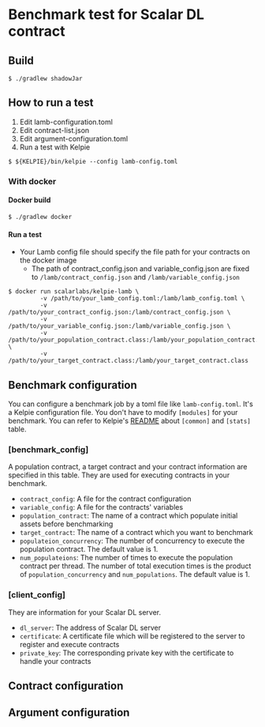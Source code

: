 # Benchmark test for Scalar DL contract

## Build

```console
$ ./gradlew shadowJar
```

## How to run a test
1. Edit lamb-configuration.toml
2. Edit contract-list.json
3. Edit argument-configuration.toml
4. Run a test with Kelpie

```console
$ ${KELPIE}/bin/kelpie --config lamb-config.toml
```

### With docker
#### Docker build
```console
$ ./gradlew docker
```

#### Run a test
- Your Lamb config file should specify the file path for your contracts on the docker image
  - The path of contract_config.json and variable_config.json are fixed to `/lamb/contract_config.json` and `/lamb/variable_config.json`
```console
$ docker run scalarlabs/kelpie-lamb \
         -v /path/to/your_lamb_config.toml:/lamb/lamb_config.toml \
         -v /path/to/your_contract_config.json:/lamb/contract_config.json \
         -v /path/to/your_variable_config.json:/lamb/variable_config.json \
         -v /path/to/your_population_contract.class:/lamb/your_population_contract.class \
         -v /path/to/your_target_contract.class:/lamb/your_target_contract.class
```

## Benchmark configuration
You can configure a benchmark job by a toml file like `lamb-config.toml`.
It's a Kelpie configuration file. You don't have to modify `[modules]` for your benchmark. You can refer to Kelpie's [README](https://github.com/scalar-labs/kelpie) about `[common]` and `[stats]` table.

### [benchmark_config]
A population contract, a target contract and your contract information are specified in this table. They are used for executing contracts in your benchmark.
- `contract_config`: A file for the contract configuration
- `variable_config`: A file for the contracts' variables
- `population_contract`: The name of a contract which populate initial assets before benchmarking
- `target_contract`: The name of a contract which you want to benchmark
- `populateion_concurrency`: The number of concurrency to execute the population contract. The default value is 1.
- `num_populateions`: The number of times to execute the population contract per thread. The number of total execution times is the product of `population_concurrency` and `num_populations`. The default value is 1.

### [client_config]
They are information for your Scalar DL server.
- `dl_server`: The address of Scalar DL server
- `certificate`: A certificate file which will be registered to the server to register and execute contracts
- `private_key`: The corresponding private key with the certificate to handle your contracts

## Contract configuration


## Argument configuration
